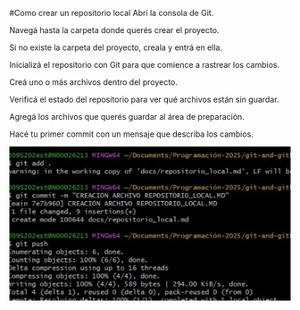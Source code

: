 #Como crear un repositorio local
Abrí la consola de Git.

Navegá hasta la carpeta donde querés crear el proyecto.

Si no existe la carpeta del proyecto, creala y entrá en ella.

Inicializá el repositorio con Git para que comience a rastrear los cambios.

Creá uno o más archivos dentro del proyecto.

Verificá el estado del repositorio para ver qué archivos están sin guardar.

Agregá los archivos que querés guardar al área de preparación.

Hacé tu primer commit con un mensaje que describa los cambios.

![FOTO CÓDIGOS](../images/REPOSITORIO_LOCAL.jpg)

